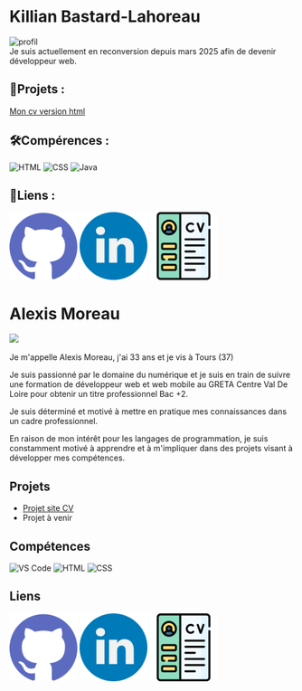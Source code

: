 

# Killian Bastard-Lahoreau
![profil](https://avatars.githubusercontent.com/u/207696198?s=96&v=4)  
Je suis actuellement en reconversion depuis mars 2025 afin de devenir développeur web.
## 📄Projets :
<a href="../CVhtml/Index.html">Mon cv version html</a>

## 🛠️Compérences :
![HTML](https://img.shields.io/badge/-HTML-E34F26?style=flat&logo=html5&logoColor=white)
![CSS](https://img.shields.io/badge/-CSS-1572B6?style=flat&logo=css3&logoColor=white)
![Java](https://img.shields.io/badge/-Java-007396?style=flat&logo=java&logoColor=white)
## 🔗Liens : 

<a href="https://github.com/Killian-bl"><img width=120px src="github.png"></a>
<a href="https://www.linkedin.com/in/killianbastardlahoreau/"><img width=120px src="linkedin.png"></a>
<a href="../CVkillian.pdf"><img width=120px src="cv.png"></a>


# Alexis Moreau
<img src= "https://alexis-moreau.fr/img/PhotoAlexis.jpg" width="150"/>


<br>
<p>Je m'appelle Alexis Moreau, j'ai 33 ans et je vis à Tours (37)

Je suis passionné par le domaine du numérique et je suis en train de suivre une formation de développeur web et web mobile au GRETA Centre Val De Loire pour obtenir un titre professionnel Bac +2.

Je suis déterminé et motivé à mettre en pratique mes connaissances dans un cadre professionnel.

En raison de mon intérêt pour les langages de programmation, je suis constamment motivé à apprendre et à m'impliquer dans des projets visant à développer mes compétences.</p>

## Projets

<ul>
	<li><a href="https://alexis-moreau.fr/Index.html" target="_blank">Projet site CV</a></li>
	<li>Projet à venir</li>
</ul>

## Compétences

![VS Code](https://img.shields.io/badge/-VS%20Code-007ACC?style=flat&logo=visual-studio-code&logoColor=white)
![HTML](https://img.shields.io/badge/-HTML-E34F26?style=flat&logo=html5&logoColor=white)
![CSS](https://img.shields.io/badge/-CSS-1572B6?style=flat&logo=css3&logoColor=white)

## Liens

<a href="https://github.com/Alx-370"><img width=120px src="github.png"></a>
<a href="https://www.linkedin.com/in/alexismoreau37/"><img width=120px src="linkedin.png"></a>
<a href="/profile/CVAlexis_MoreauV3.1.pdf"><img width=120px src="cv.png"></a>
